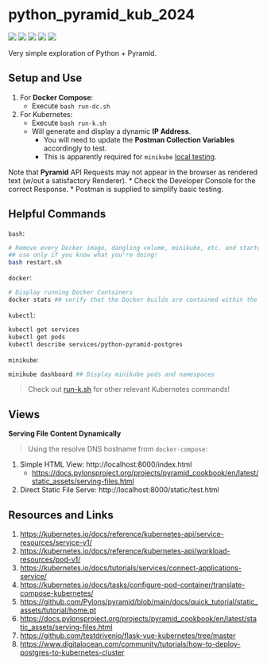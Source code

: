 # python_pyramid_kub_2024

[![](https://img.shields.io/badge/Python-3.13-yellow.svg)](https://www.python.org/downloads/) 
[![](https://img.shields.io/badge/Pyramid-2.0-red.svg)](https://trypyramid.com/) 
[![](https://img.shields.io/badge/Docker-blue.svg)](https://www.docker.com/) 
[![](https://img.shields.io/badge/Kubernetes-purple.svg)](https://kubernetes.io/) 
[![](https://img.shields.io/badge/Postgres-16.2-lightblue.svg)](https://hub.docker.com/_/postgres)

Very simple exploration of Python + Pyramid.

## Setup and Use

1. For **Docker Compose**: 
   * Execute `bash run-dc.sh`
2. For Kubernetes:
   * Execute `bash run-k.sh`
   * Will generate and display a dynamic **IP Address**.
     * You will need to update the **Postman Collection Variables** accordingly to test.
     * This is apparently required for `minikube` [local testing](https://kubernetes.io/docs/tasks/access-application-cluster/create-external-load-balancer/).

Note that **Pyramid** API Requests may not appear in the browser as rendered text (w/out a satisfactory Renderer). 
    * Check the Developer Console for the correct Response.
    * Postman is supplied to simplify basic testing.

## Helpful Commands

`bash`:

```bash
# Remove every Docker image, dangling volume, minikube, etc. and startover
## use only if you know what you're doing!
bash restart.sh 
```

`docker`:

```bash
# Display running Docker Containers
docker stats ## verify that the Docker builds are contained within the Kubernetes environment
```

`kubectl`:

```bash
kubectl get services
kubectl get pods
kubectl describe services/python-pyramid-postgres
```

`minikube`:

```bash
minikube dashboard ## Display minikube pods and namespaces
```

> Check out [run-k.sh](./run-k.sh) for other relevant Kubernetes commands!

## Views

**Serving File Content Dynamically**

> Using the resolve DNS hostname from `docker-compose`:

1. Simple HTML View: http://localhost:8000/index.html
   * https://docs.pylonsproject.org/projects/pyramid_cookbook/en/latest/static_assets/serving-files.html
2. Direct Static File Serve: http://localhost:8000/static/test.html

## Resources and Links

1. https://kubernetes.io/docs/reference/kubernetes-api/service-resources/service-v1/
2. https://kubernetes.io/docs/reference/kubernetes-api/workload-resources/pod-v1/
3. https://kubernetes.io/docs/tutorials/services/connect-applications-service/
4. https://kubernetes.io/docs/tasks/configure-pod-container/translate-compose-kubernetes/
5. https://github.com/Pylons/pyramid/blob/main/docs/quick_tutorial/static_assets/tutorial/home.pt
6. https://docs.pylonsproject.org/projects/pyramid_cookbook/en/latest/static_assets/serving-files.html
7. https://github.com/testdrivenio/flask-vue-kubernetes/tree/master
8. https://www.digitalocean.com/community/tutorials/how-to-deploy-postgres-to-kubernetes-cluster